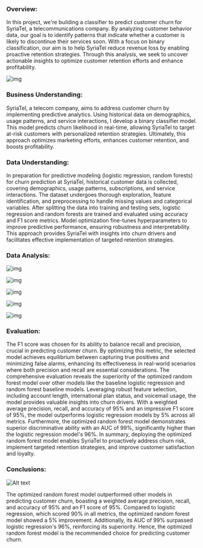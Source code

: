 ### Overview:

In this project, we're building a classifier to predict customer churn for SyriaTel, a telecommunications company. By analyzing customer behavior data, our goal is to identify patterns that indicate whether a customer is likely to discontinue their services soon. With a focus on binary classification, our aim is to help SyriaTel reduce revenue loss by enabling proactive retention strategies. Through this analysis, we seek to uncover actionable insights to optimize customer retention efforts and enhance profitability.

![img](images/happy_sad.jpg)

### Business Understanding:

SyriaTel, a telecom company, aims to address customer churn by implementing predictive analytics. Using historical data on demographics, usage patterns, and service interactions, I develop a binary classifier model. This model predicts churn likelihood in real-time, allowing SyriaTel to target at-risk customers with personalized retention strategies. Ultimately, this approach optimizes marketing efforts, enhances customer retention, and boosts profitability.


### Data Understanding:


In preparation for predictive modeling (logistic regression, random forests) for churn prediction at SyriaTel, historical customer data is collected, covering demographics, usage patterns, subscriptions, and service interactions. The dataset undergoes thorough exploration, feature identification, and preprocessing to handle missing values and categorical variables. After splitting the data into training and testing sets, logistic regression and random forests are trained and evaluated using accuracy and F1 score metrics. Model optimization fine-tunes hyperparameters to improve predictive performance, ensuring robustness and interpretability. This approach provides SyriaTel with insights into churn drivers and facilitates effective implementation of targeted retention strategies.


### Data Analysis:

![img](images/roc_baseline_vs_dummy_output.png)


![img](images/rocbaseline_after_gridsearch_output.png)


![img](images/roc_logreg_smote_gridsearch_output.png)


![img](images/ROC_random_forest_gridseaerch.png)


![img](images/roc_after_gridsearch_and_feature_selection_output.png)




### Evaluation:


The F1 score was chosen for its ability to balance recall and precision, crucial in predicting customer churn. By optimizing this metric, the selected model achieves equilibrium between capturing true positives and minimizing false alarms, enhancing its effectiveness in real-world scenarios where both precision and recall are essential considerations. The comprehensive evaluation reveals the superiority of the optimized random forest model over other models like the baseline logistic regression and random forest baseline models. Leveraging robust feature selection, including account length, international plan status, and voicemail usage, the model provides valuable insights into churn drivers. With a weighted average precision, recall, and accuracy of 95% and an impressive F1 score of 95%, the model outperforms logistic regression models by 5% across all metrics. Furthermore, the optimized random forest model demonstrates superior discriminative ability with an AUC of 99%, significantly higher than the logistic regression model's 96%. In summary, deploying the optimized random forest model enables SyriaTel to proactively address churn risk, implement targeted retention strategies, and improve customer satisfaction and loyalty.


### Conclusions:


![Alt text](images/stop_churnin.jpg)


The optimized random forest model outperformed other models in predicting customer churn, boasting a weighted average precision, recall, and accuracy of 95% and an F1 score of 95%. Compared to logistic regression, which scored 90% in all metrics, the optimized random forest model showed a 5% improvement. Additionally, its AUC of 99% surpassed logistic regression's 96%, reinforcing its superiority. Hence, the optimized random forest model is the recommended choice for predicting customer churn.
